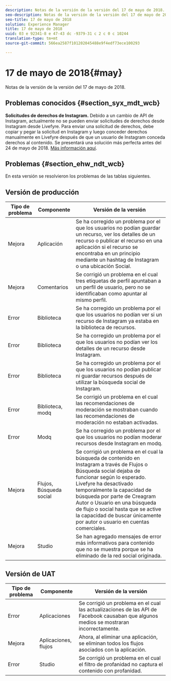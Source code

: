 ```yaml
---
description: Notas de la versión de la versión del 17 de mayo de 2018.
seo-description: Notas de la versión de la versión del 17 de mayo de 2018.
seo-title: 17 de mayo de 2018
solution: Experience Manager
title: 17 de mayo de 2018
uuid: 03 e 92341-8 e 47-43 dc -9379-31 c 2 c 0 c 10244
translation-type: tm+mt
source-git-commit: 566ea2587f101202045488e9f4edf73ece100293

---
```



# 17 de mayo de 2018{#may}

Notas de la versión de la versión del 17 de mayo de 2018.

## Problemas conocidos {#section_syx_mdt_wcb}

**Solicitudes de derechos de Instagram.** Debido a un cambio de API de Instagram, actualmente no se pueden enviar solicitudes de derechos desde Instagram desde Livefyre. Para enviar una solicitud de derechos, debe copiar y pegar la solicitud en Instagram y luego conceder derechos manualmente en Livefyre después de que un usuario de Instagram conceda derechos al contenido. Se presentará una solución más perfecta antes del 24 de mayo de 2018. [Más información aquí](/help/using/c-anouncements.md#c_anouncements).

## Problemas {#section_ehw_ndt_wcb}

En esta versión se resolvieron los problemas de las tablas siguientes.

## Versión de producción

| **Tipo de problema** | **Componente** | **Versión de la versión** |
|---|---|---|
| Mejora | Aplicación | Se ha corregido un problema por el que los usuarios no podían guardar un recurso, ver los detalles de un recurso o publicar el recurso en una aplicación si el recurso se encontraba en un principio mediante un hashtag de Instagram o una ubicación Social. |
| Mejora | Comentarios | Se corrigió un problema en el cual tres etiquetas de perfil apuntaban a un perfil de usuario, pero no se identificaban como apuntar al mismo perfil. |
| Error | Biblioteca | Se ha corregido un problema por el que los usuarios no podían ver si un recurso de Instagram ya estaba en la biblioteca de recursos. |
| Error | Biblioteca | Se ha corregido un problema por el que los usuarios no podían ver los detalles de un recurso desde Instagram. |
| Error | Biblioteca | Se ha corregido un problema por el que los usuarios no podían publicar ni guardar recursos después de utilizar la búsqueda social de Instagram. |
| Error | Biblioteca, modq | Se corrigió un problema en el cual las recomendaciones de moderación se mostraban cuando las recomendaciones de moderación no estaban activadas. |
| Error | Modq | Se ha corregido un problema por el que los usuarios no podían moderar recursos desde Instagram en modq. |
| Mejora | Flujos, Búsqueda social | Se corrigió un problema en el cual la búsqueda de contenido en Instagram a través de Flujos o Búsqueda social dejaba de funcionar según lo esperado. Livefyre ha desactivado temporalmente la capacidad de búsqueda por parte de Creagram Autor o Usuario en una búsqueda de flujo o social hasta que se active la capacidad de buscar únicamente por autor o usuario en cuentas comerciales. |
| Mejora | Studio | Se han agregado mensajes de error más informativos para contenido que no se muestra porque se ha eliminado de la red social originada. |

## Versión de UAT

| **Tipo de problema** | **Componente** | **Versión de la versión** |
|---|---|---|
| Error | Aplicaciones | Se corrigió un problema en el cual las actualizaciones de las API de Facebook causaban que algunos medios se mostraran incorrectamente. |
| Mejora | Aplicaciones, flujos | Ahora, al eliminar una aplicación, se eliminan todos los flujos asociados con la aplicación. |
| Error | Studio | Se corrigió un problema en el cual el filtro de profanidad no captura el contenido con profanidad. |

